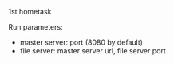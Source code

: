 1st hometask

Run parameters:
-   master server: port (8080 by default)
-   file server: master server url, file server port